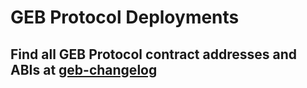 
# GEB Protocol Deployments

## Find all GEB Protocol contract addresses and ABIs at [geb-changelog](https://github.com/reflexer-labs/geb-changelog)



##
